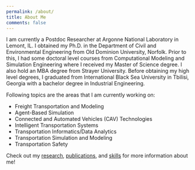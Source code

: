 ```yaml
---
permalink: /about/
title: About Me
comments: false
---
```


I am currently a Postdoc Researcher at Argonne National Laboratory in Lemont, IL. I obtained my Ph.D. in the Department of Civil and Environmental Engineering from Old Dominion University, Norfolk. Prior to this, I had some doctoral level courses from Computational Modeling and Simulation Engineering where I received my Master of Science degree. I also hold an MBA degree from Strayer University. Before obtaining my high level degrees, I graduated from International Black Sea University in Tbilisi, Georgia with a bachelor degree in Industrial Engineering.

Following topics are the areas that I am currently working on:

   * Freight Transportation and Modeling
   * Agent-Based Simulation
   * Connected and Automated Vehicles (CAV) Technologies
   * Intelligent Transportation Systems
   * Transportation Informatics/Data Analytics
   * Transportation Simulation and Modeling
   * Transportation Safety

Check out my [research](http://olcaysahin.com/research/), [publications](http://olcaysahin.com/publications/), and [skills](http://olcaysahin.com/mytoolset/) for more information about me!
